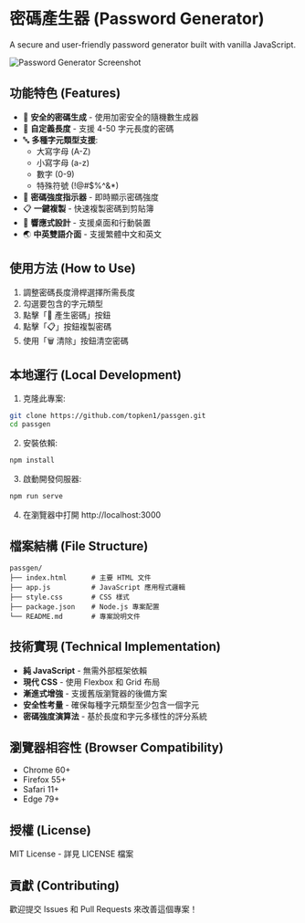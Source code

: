 # 密碼產生器 (Password Generator)

A secure and user-friendly password generator built with vanilla JavaScript.

![Password Generator Screenshot](https://github.com/user-attachments/assets/3b0aafb3-7f72-4331-ace8-b884e4c8aa2e)

## 功能特色 (Features)

- 🔐 **安全的密碼生成** - 使用加密安全的隨機數生成器
- 📏 **自定義長度** - 支援 4-50 字元長度的密碼
- 🔤 **多種字元類型支援**:
  - 大寫字母 (A-Z)
  - 小寫字母 (a-z) 
  - 數字 (0-9)
  - 特殊符號 (!@#$%^&*)
- 💪 **密碼強度指示器** - 即時顯示密碼強度
- 📋 **一鍵複製** - 快速複製密碼到剪貼簿
- 📱 **響應式設計** - 支援桌面和行動裝置
- 🌏 **中英雙語介面** - 支援繁體中文和英文

## 使用方法 (How to Use)

1. 調整密碼長度滑桿選擇所需長度
2. 勾選要包含的字元類型
3. 點擊「🎲 產生密碼」按鈕
4. 點擊「📋」按鈕複製密碼
5. 使用「🗑️ 清除」按鈕清空密碼

## 本地運行 (Local Development)

1. 克隆此專案:
```bash
git clone https://github.com/topken1/passgen.git
cd passgen
```

2. 安裝依賴:
```bash
npm install
```

3. 啟動開發伺服器:
```bash
npm run serve
```

4. 在瀏覽器中打開 http://localhost:3000

## 檔案結構 (File Structure)

```
passgen/
├── index.html      # 主要 HTML 文件
├── app.js          # JavaScript 應用程式邏輯  
├── style.css       # CSS 樣式
├── package.json    # Node.js 專案配置
└── README.md       # 專案說明文件
```

## 技術實現 (Technical Implementation)

- **純 JavaScript** - 無需外部框架依賴
- **現代 CSS** - 使用 Flexbox 和 Grid 布局
- **漸進式增強** - 支援舊版瀏覽器的後備方案
- **安全性考量** - 確保每種字元類型至少包含一個字元
- **密碼強度演算法** - 基於長度和字元多樣性的評分系統

## 瀏覽器相容性 (Browser Compatibility)

- Chrome 60+
- Firefox 55+  
- Safari 11+
- Edge 79+

## 授權 (License)

MIT License - 詳見 LICENSE 檔案

## 貢獻 (Contributing)

歡迎提交 Issues 和 Pull Requests 來改善這個專案！
